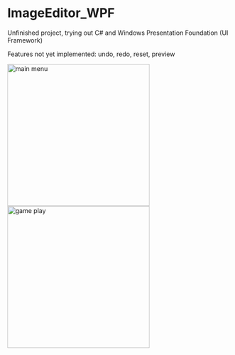 # ImageEditor_WPF

<p>Unfinished project, trying out C# and Windows Presentation Foundation (UI Framework)</p>
<p>Features not yet implemented: undo, redo, reset, preview</p>
<div class="row">
  <div class="column">
    <img src="https://user-images.githubusercontent.com/59127562/150622298-cdfb64c0-033e-4a58-af3e-1f9e033a44af.PNG" alt="main menu" width="320" height="320">
    <img src="https://user-images.githubusercontent.com/59127562/150622436-a46fd81b-b99f-4386-9b5e-dfd8f1b791f9.PNG" alt="game play" width="320" height="320">
  </div>
</div>

